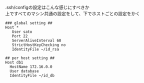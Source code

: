 .ssh/configの設定はこんな感じにすべきか  
上ですべてのマシン共通の設定をして、下でホストごとの設定をかく


```markup
### global setting ##
Host *
   User sato
   Port 22
   ServerAliveInterval 60
   StrictHostKeyChecking no
   IdentityFile ~/id_rsa

## per host setting ##
Host db1
  HostName 172.16.0.0
  User database
  IdentityFile ~/id_db
```
